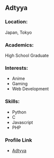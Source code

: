 ## Adtyya

### Location:

Japan, Tokyo

### Academics:

High School Graduate

### Interests:

- Anime
- Gaming
- Web Development

### Skills:
- Python
- C
- Javascript
- PHP

### Profile Link
- [Adtyya](https://github.com/Adtyya)

